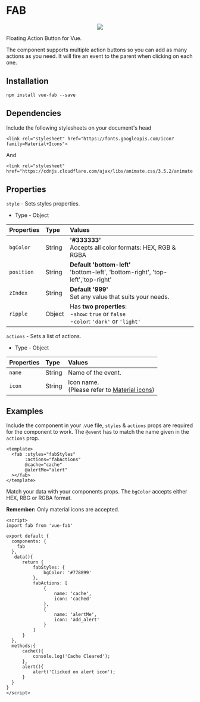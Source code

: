 #   FAB

<p align="center">
<img src="https://media.giphy.com/media/neHUu8DKlgdVK/giphy.gif" />
</p>

Floating Action Button for Vue.

The component supports multiple action buttons so you can add as many actions as you need. It will fire an event to the parent when clicking on each one. 

##  Installation

```
npm install vue-fab --save
```

##  Dependencies

Include the following stylesheets on your document's head

```
<link rel="stylesheet" href="https://fonts.googleapis.com/icon?family=Material+Icons">
```

And 

```
<link rel="stylesheet" href="https://cdnjs.cloudflare.com/ajax/libs/animate.css/3.5.2/animate.min.css">
```

##  Properties

`style` - Sets styles properties.
*   Type - Object 

| Properties      | Type      | Values     |
| :--------------- | :-------  | :--------- |
|  `bgColor`      | String    | <b>'#333333'</b><br> Accepts all color formats: HEX, RGB & RGBA |
|  `position`     | String    | <b>Default 'bottom-left'</b> <br>'bottom-left', 'bottom-right', 'top-left','top-right'  |
|  `zIndex`       | String    | <b>Default '999'</b> <br>Set any value that suits your needs.  |
|  `ripple`       | Object    | Has <b>two properties</b>:   <br> -`show`: `true` or `false` <br> -`color`: `'dark'` or `'light'`|

`actions` - Sets a list of actions.
*   Type - Object 

| Properties      | Type      | Values     |
| :--------------- | :-------  | :--------- |
|  `name`      | String    |  Name of the event. |
|  `icon`     | String    | Icon name. <br> (Please refer to [Material icons](https://material.io/icons/))  |


##  Examples

Include the component in your .vue file, `styles` & `actions` props are required for the component to work. The `@event` has to match the name given in the `actions` prop. 
```
<template>
  <fab :styles="fabStyles"
       :actions="fabActions"
       @cache="cache"
       @alertMe="alert"
  ></fab>
</template>
```

Match your data with your components props. The `bgColor` accepts either HEX, RBG or RGBA format.

<b>Remember:</b> Only material icons are accepted.
```
<script>
import fab from 'vue-fab'

export default {
  components: {
    fab
  },
   data(){
      return {
          fabStyles: {
              bgColor: '#778899'
          },
          fabActions: [
              {
                  name: 'cache',
                  icon: 'cached'
              },
              {
                  name: 'alertMe',
                  icon: 'add_alert'
              }
          ]
      }
  },
  methods:{
      cache(){
          console.log('Cache Cleared');
      },
      alert(){
          alert('Clicked on alert icon');
      }
  }
}
</script>
```
